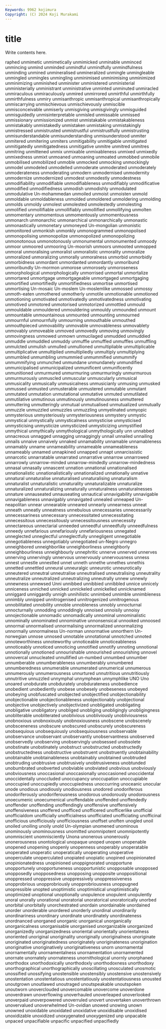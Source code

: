 ```yaml
---
Keywords: 9962 kojimura
Copyright: (C) 2024 Koji Murakami
---
```


# title

Write contents here.



raphed unmimetic unmimetically unmimicked unminable unminced unmincing unmind
unminded unmindful unmindfully unmindfulness unminding unmined unmineralised unmineralized unmingle unmingleable
unmingled unmingles unmingling unminimised unminimising unminimized unminimizing unminished unminister unministered
unministerial unministerially unministrant unministrative unminted unminuted unmiracled unmiraculous unmiraculously unmired
unmirrored unmirthful unmirthfully unmirthfulness unmiry unmisanthropic unmisanthropical unmisanthropically unmiscarrying unmischievous
unmischievously unmiscible unmisconceivable unmiserly unmisgiving unmisgivingly unmisguided unmisguidedly unmisinterpretable unmisled
unmissable unmissed unmissionary unmissionized unmist unmistakable unmistakableness unmistakably unmistakedly unmistaken
unmistaking unmistakingly unmistressed unmistrusted unmistrustful unmistrustfully unmistrusting unmisunderstandable unmisunderstanding unmisunderstood
unmiter unmitered unmitering unmiters unmitigability unmitigable unmitigated unmitigatedly unmitigatedness unmitigative
unmitre unmitred unmitres unmitring unmittened unmix unmixable unmixableness unmixed unmixedly
unmixedness unmixt unmoaned unmoaning unmoated unmobbed unmobile unmobilised unmobilized unmoble
unmocked unmocking unmockingly unmodel unmodeled unmodelled unmoderate unmoderated unmoderately unmoderateness
unmoderating unmodern unmodernised unmodernity unmodernize unmodernized unmodest unmodestly unmodestness unmodifiability
unmodifiable unmodifiableness unmodifiably unmodificative unmodified unmodifiedness unmodish unmodishly unmodulated unmodulative
Un-mohammedan unmoiled unmoist unmoisten unmold unmoldable unmoldableness unmolded unmoldered unmoldering
unmolding unmolds unmoldy unmolest unmolested unmolestedly unmolesting unmolified unmollifiable unmollifiably
unmollified unmollifying unmolten unmomentary unmomentous unmomentously unmomentousness unmonarch unmonarchic unmonarchical
unmonarchically unmonastic unmonastically unmonetary unmoneyed Un-mongolian unmonistic unmonitored unmonkish unmonkly
unmonogrammed unmonopolised unmonopolising unmonopolize unmonopolized unmonopolizing unmonotonous unmonotonously unmonumental unmonumented
unmoody unmoor unmoored unmooring Un-moorish unmoors unmooted unmopped unmoral unmoralising
unmoralist unmoralistic unmorality unmoralize unmoralized unmoralizing unmorally unmoralness unmorbid unmorbidly
unmorbidness unmordant unmordanted unmordantly unmoribund unmoribundly Un-mormon unmorose unmorosely unmoroseness
unmorphological unmorphologically unmorrised unmortal unmortalize unmortared unmortgage unmortgageable unmortgaged unmortgaging
unmortified unmortifiedly unmortifiedness unmortise unmortised unmortising Un-mosaic Un-moslem Un-moslemlike unmossed
unmossy unmoth-eaten unmothered unmotherly unmotile unmotionable unmotioned unmotioning unmotivated unmotivatedly
unmotivatedness unmotivating unmotived unmotored unmotorised unmotorized unmottled unmould unmouldable unmouldered
unmouldering unmouldy unmounded unmount unmountable unmountainous unmounted unmounting unmourned unmournful
unmournfully unmourning unmouthable unmouthed unmouthpieced unmovability unmovable unmovableness unmovablety unmovably
unmoveable unmoved unmovedly unmoving unmovingly unmovingness unmowed unmown unmucilaged unmudded
unmuddied unmuddle unmuddled unmuddy unmuffle unmuffled unmuffles unmuffling unmulcted unmulish
unmulled unmullioned unmultipliable unmultiplicable unmultiplicative unmultiplied unmultipliedly unmultiply unmultiplying unmumbled
unmumbling unmummied unmummified unmummify unmummifying unmunched unmundane unmundanely unmundified unmunicipalised
unmunicipalized unmunificent unmunificently unmunitioned unmurmured unmurmuring unmurmuringly unmurmurous unmurmurously unmuscled
unmuscular unmuscularly unmusical unmusicality unmusically unmusicalness unmusicianly unmusing unmusked unmussed
unmusted unmusterable unmustered unmutable unmutant unmutated unmutation unmutational unmutative unmuted
unmutilated unmutilative unmutinous unmutinously unmutinousness unmuttered unmuttering unmutteringly unmutual unmutualised
unmutualized unmutually unmuzzle unmuzzled unmuzzles unmuzzling unmyelinated unmyopic unmysterious unmysteriously
unmysteriousness unmystery unmystic unmystical unmystically unmysticalness unmysticise unmysticised unmysticising unmysticize
unmysticized unmysticizing unmystified unmythical unmythically unmythological unmythologically unn unnabbed unnacreous
unnagged unnagging unnaggingly unnail unnailed unnailing unnails unnaive unnaively unnaked
unnamability unnamable unnamableness unnamably unname unnameability unnameable unnameableness unnameably unnamed
unnapkined unnapped unnapt unnarcissistic unnarcotic unnarratable unnarrated unnarrative unnarrow unnarrowed
unnarrowly unnarrow-minded unnarrow-mindedly unnarrow-mindedness unnasal unnasally unnascent unnation unnational unnationalised
unnationalistic unnationalistically unnationalized unnationally unnative unnatural unnaturalise unnaturalised unnaturalising unnaturalism
unnaturalist unnaturalistic unnaturality unnaturalizable unnaturalize unnaturalized unnaturalizing unnaturally unnaturalness unnaturalnesses
unnature unnauseated unnauseating unnautical unnavigability unnavigable unnavigableness unnavigably unnavigated unnealed
unneaped Un-neapolitan unnear unnearable unneared unnearly unnearness unneat unneath unneatly
unneatness unnebulous unnecessaries unnecessarily unnecessariness unnecessary unnecessitated unnecessitating unnecessitous unnecessitously
unnecessitousness unnecessity unnectareous unnectarial unneeded unneedful unneedfully unneedfulness unneedy unnefarious
unnefariously unnefariousness unnegated unneglected unneglectful unneglectfully unnegligent unnegotiable unnegotiableness unnegotiably
unnegotiated un-Negro unnegro unneighbored unneighborlike unneighborliness unneighborly unneighbourliness unneighbourly unnephritic
unnerve unnerved unnerves unnerving unnervingly unnervous unnervously unnervousness unness unnest
unnestle unnestled unnet unneth unnethe unnethes unnethis unnetted unnettled unneural
unneuralgic unneurotic unneurotically unneutered unneutral unneutralise unneutralised unneutralising unneutrality unneutralize
unneutralized unneutralizing unneutrally unnew unnewly unnewness unnewsed Unni unnibbed unnibbied
unnibbled unnice unnicely unniceness unniched unnicked unnickeled unnickelled unnicknamed unniggard
unniggardly unnigh unnihilistic unnimbed unnimble unnimbleness unnimbly unnipped unnitrogenised unnitrogenized
unnitrogenous unnobilitated unnobility unnoble unnobleness unnobly unnocturnal unnocturnally unnodding unnoddingly
unnoised unnoisily unnoisy unnojectionable unnomadic unnomadically unnominal unnominalistic unnominally unnominated
unnominative unnonsensical unnooked unnoosed unnormal unnormalised unnormalising unnormalized unnormalizing unnormally
unnormalness Un-norman unnormative unnorthern Un-norwegian unnose unnosed unnotable unnotational unnotched
unnoted unnoteworthiness unnoteworthy unnoticeable unnoticeableness unnoticeably unnoticed unnoticing unnotified unnotify
unnoting unnotional unnotionally unnotioned unnourishable unnourished unnourishing unnovel unnovercal unnucleated
unnullified un-numbed unnumbed unnumber unnumberable unnumberableness unnumberably unnumbered unnumberedness unnumerable
unnumerated unnumerical unnumerous unnumerously unnumerousness unnurtured unnutritious unnutritiously unnutritive unnuzzled
unnymphal unnymphean unnymphlike UNO Uno unoared unobdurate unobdurately unobdurateness unobedience
unobedient unobediently unobese unobesely unobeseness unobeyed unobeying unobfuscated unobjected unobjectified
unobjectionability unobjectionable unobjectionableness unobjectionably unobjectional unobjective unobjectively unobjectivized unobligated unobligating
unobligative unobligatory unobliged unobliging unobligingly unobligingness unobliterable unobliterated unoblivious unobliviously
unobliviousness unobnoxious unobnoxiously unobnoxiousness unobscene unobscenely unobsceneness unobscure unobscured unobscurely
unobscureness unobsequious unobsequiously unobsequiousness unobservable unobservance unobservant unobservantly unobservantness unobserved
unobservedly unobserving unobservingly unobsessed unobsolete unobstinate unobstinately unobstruct unobstructed unobstructedly
unobstructedness unobstructive unobstruent unobstruently unobtainability unobtainable unobtainableness unobtainably unobtained unobtruded
unobtruding unobtrusive unobtrusively unobtrusiveness unobtunded unobumbrated unobverted unobviable unobviated unobvious
unobviously unobviousness unoccasional unoccasionally unoccasioned unoccidental unoccidentally unoccluded unoccupancy unoccupation
unoccupiable unoccupied unoccupiedly unoccupiedness unoccurring unoceanic unocular unode unodious unodiously
unodiousness unodored unodoriferous unodoriferously unodoriferousness unodorous unodorously unodorousness unoecumenic unoecumenical
unoffendable unoffended unoffendedly unoffender unoffending unoffendingly unoffensive unoffensively unoffensiveness unoffered
unofficed unofficered unofficerlike unofficial unofficialdom unofficially unofficialness unofficiated unofficiating unofficinal
unofficious unofficiously unofficiousness unoffset unoften unogled unoil unoiled unoiling unoily
unold Un-olympian unomened unominous unominously unominousness unomitted unomnipotent unomnipotently unomniscient
unomnisciently Unona unonerous unonerously unonerousness unontological unopaque unoped unopen unopenable
unopened unopening unopenly unopenness unoperably unoperatable unoperated unoperatic unoperatically unoperating
unoperative unoperculate unoperculated unopiated unopiatic unopined unopinionated unopinionatedness unopinioned unoppignorated
unopportune unopportunely unopportuneness unopportunistic unopposable unopposed unopposedly unopposedness unopposing unopposite
unoppositional unoppressed unoppressive unoppressively unoppressiveness unopprobrious unopprobriously unopprobriousness unoppugned unopressible
unopted unoptimistic unoptimistical unoptimistically unoptimized unoptional unoptionally unopulence unopulent unopulently
unoral unorally unorational unoratorial unoratorical unoratorically unorbed unorbital unorbitally unorchestrated
unordain unordainable unordained unorder unorderable unordered unorderly unordinal unordinarily unordinariness
unordinary unordinate unordinately unordinateness unordnanced unorganed unorganic unorganical unorganically unorganicalness
unorganisable unorganised unorganizable unorganized unorganizedly unorganizedness unoriental unorientally unorientalness unoriented
unoriginal unoriginality unoriginally unoriginalness unoriginate unoriginated unoriginatedness unoriginately unoriginateness unorigination
unoriginative unoriginatively unoriginativeness unorn unornamental unornamentally unornamentalness unornamentation unornamented unornate
unornately unornateness unornithological unornly unorphaned unorthodox unorthodoxically unorthodoxly unorthodoxness unorthodoxy
unorthographical unorthographically unoscillating unosculated unosmotic unossified unossifying unostensible unostensibly unostensive
unostensively unostentation unostentatious unostentatiously unostentatiousness unousted unoutgrown unoutlawed unoutraged unoutspeakable
unoutspoken unoutworn unoverclouded unovercomable unovercome unoverdone unoverdrawn unoverflowing unoverhauled unoverleaped
unoverlooked unoverpaid unoverpowered unoverruled unovert unovertaken unoverthrown unovervalued unoverwhelmed Un-ovidian
unowed unowing unown unowned unoxidable unoxidated unoxidative unoxidisable unoxidised unoxidizable
unoxidized unoxygenated unoxygenized unp unpacable unpaced unpacifiable unpacific unpacified unpacifiedly
